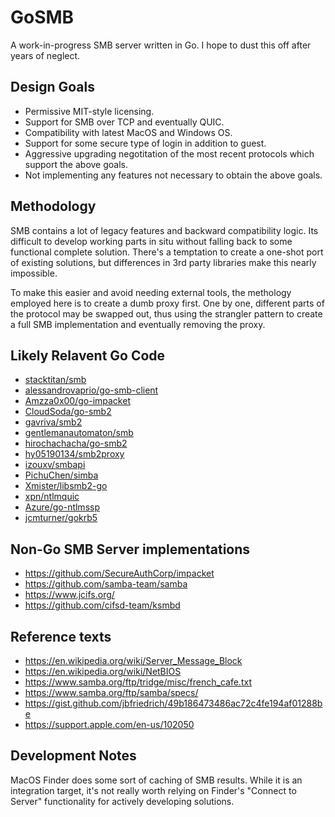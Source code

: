 # GoSMB
A work-in-progress SMB server written in Go.
I hope to dust this off after years of neglect.

## Design Goals
* Permissive MIT-style licensing.
* Support for SMB over TCP and eventually QUIC.
* Compatibility with latest MacOS and Windows OS.
* Support for some secure type of login in addition to guest.
* Aggressive upgrading negotitation of the most recent protocols which support the above goals.
* Not implementing any features not necessary to obtain the above goals.

## Methodology
SMB contains a lot of legacy features and backward compatibility logic.  Its difficult to
develop working parts in situ without falling back to some functional complete solution.  There's 
a temptation to create a one-shot port of existing solutions, but differences in 3rd party 
libraries make this nearly impossible.

To make this easier and avoid needing external tools, the methology employed here is to create
a dumb proxy first.  One by one, different parts of the protocol may be swapped out, thus using 
the strangler pattern to create a full SMB implementation and eventually removing the proxy.

## Likely Relavent Go Code
* [stacktitan/smb](https://github.com/stacktitan/smb)
* [alessandrovaprio/go-smb-client](https://github.com/alessandrovaprio/go-smb-client)
* [Amzza0x00/go-impacket](https://github.com/Amzza0x00/go-impacket)
* [CloudSoda/go-smb2](https://github.com/CloudSoda/go-smb2)
* [gavriva/smb2](https://github.com/gavriva/smb2)
* [gentlemanautomaton/smb](https://github.com/gentlemanautomaton/smb)
* [hirochachacha/go-smb2](https://github.com/hirochachacha/go-smb2)
* [hy05190134/smb2proxy](https://github.com/hy05190134/smb2proxy)
* [izouxv/smbapi](https://github.com/izouxv/smbapi)
* [PichuChen/simba](https://github.com/PichuChen/simba)
* [Xmister/libsmb2-go](https://github.com/Xmister/libsmb2-go)
* [xpn/ntlmquic](https://github.com/xpn/ntlmquic)
* [Azure/go-ntlmssp](https://github.com/Azure/go-ntlmssp)
* [jcmturner/gokrb5](https://github.com/jcmturner/gokrb5)

## Non-Go SMB Server implementations
* https://github.com/SecureAuthCorp/impacket
* https://github.com/samba-team/samba
* https://www.jcifs.org/
* https://github.com/cifsd-team/ksmbd

## Reference texts
* https://en.wikipedia.org/wiki/Server_Message_Block
* https://en.wikipedia.org/wiki/NetBIOS
* https://www.samba.org/ftp/tridge/misc/french_cafe.txt
* https://www.samba.org/ftp/samba/specs/
* https://gist.github.com/jbfriedrich/49b186473486ac72c4fe194af01288be
* https://support.apple.com/en-us/102050

## Development Notes
MacOS Finder does some sort of caching of SMB results.  While it is an integration target, 
it's not really worth relying on Finder's "Connect to Server" functionality for actively 
developing solutions.
